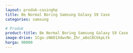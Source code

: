 ```yaml
---
layout: produk-casinghp
title: Be Normal Boring Samsung Galaxy S9 Case
categories: samsung

# Produk
product-title: Be Normal Boring Samsung Galaxy S9 Case
image-drive: 1Cgo-zN6O1XdwcNn_Zhr_a8oC8CGkpLtk
harga: 90000
---
```

